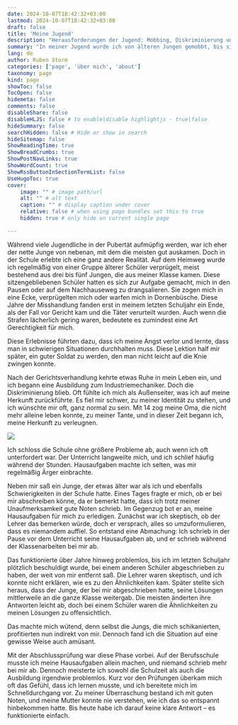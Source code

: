 ```yaml
---
date: 2024-10-07T18:42:32+03:00
lastmod: 2024-10-07T18:42:32+03:00
draft: false
title: 'Meine Jugend'
description: "Herausforderungen der Jugend: Mobbing, Diskriminierung und die Suche nach Identität"
summary: "In meiner Jugend wurde ich von älteren Jungen gemobbt, bis sie in meinem letzten Schuljahr verurteilt wurden, was mir Durchhaltevermögen beigebracht hat, das mir später während meines Militärdienstes half. Letztendlich prägten diese Erfahrungen, wer ich wurde, und halfen mir, zukünftige Schwierigkeiten mit Stärke und Entschlossenheit zu meistern."
lang: de
author: Ruben Storm
categories: ['page', 'über mich', 'about']
taxonomy: page
kind: page
showToc: false
TocOpen: false
hidemeta: false
comments: false
disableShare: false
disableHLJS: false # to enable|disable highlightjs - true|false
hideSummary: false
searchHidden: false # Hide or show in search
hideSitemap: false
ShowReadingTime: true
ShowBreadCrumbs: true
ShowPostNavLinks: true
ShowWordCount: true
ShowRssButtonInSectionTermList: false
UseHugoToc: true
cover:
    image: "" # image path/url
    alt: "" # alt text
    caption: "" # display caption under cover
    relative: false # when using page bundles set this to true
    hidden: true # only hide on current single page

---
```


Während viele Jugendliche in der Pubertät aufmüpfig werden, war ich eher der nette Junge von nebenan, mit dem die meisten gut auskamen. Doch in der Schule erlebte ich eine ganz andere Realität. Auf dem Heimweg wurde ich regelmäßig von einer Gruppe älterer Schüler verprügelt, meist bestehend aus drei bis fünf Jungen, die aus meiner Klasse kamen. Diese sitzengebliebenen Schüler hatten es sich zur Aufgabe gemacht, mich in den Pausen oder auf dem Nachhauseweg zu drangsalieren. Sie zogen mich in eine Ecke, verprügelten mich oder warfen mich in Dornenbüsche. Diese Jahre der Misshandlung fanden erst in meinem letzten Schuljahr ein Ende, als der Fall vor Gericht kam und die Täter verurteilt wurden. Auch wenn die Strafen lächerlich gering waren, bedeutete es zumindest eine Art Gerechtigkeit für mich.

Diese Erlebnisse führten dazu, dass ich meine Angst verlor und lernte, dass man in schwierigen Situationen durchhalten muss. Diese Lektion half mir später, ein guter Soldat zu werden, den man nicht leicht auf die Knie zwingen konnte.

Nach der Gerichtsverhandlung kehrte etwas Ruhe in mein Leben ein, und ich begann eine Ausbildung zum Industriemechaniker. Doch die Diskriminierung blieb. Oft fühlte ich mich als Außenseiter, was ich auf meine Herkunft zurückführte. Es fiel mir schwer, zu meiner Identität zu stehen, und ich wünschte mir oft, ganz normal zu sein. Mit 14 zog meine Oma, die nicht mehr alleine leben konnte, zu meiner Tante, und in dieser Zeit begann ich, meine Herkunft zu verleugnen. 

![][defImageMe]

Ich schloss die Schule ohne größere Probleme ab, auch wenn ich oft unterfordert war. Der Unterricht langweilte mich, und ich schlief häufig während der Stunden. Hausaufgaben machte ich selten, was mir regelmäßig Ärger einbrachte.

Neben mir saß ein Junge, der etwas älter war als ich und ebenfalls Schwierigkeiten in der Schule hatte. Eines Tages fragte er mich, ob er bei mir abschreiben könne, da er bemerkt hatte, dass ich trotz meiner Unaufmerksamkeit gute Noten schrieb. Im Gegenzug bot er an, meine Hausaufgaben für mich zu erledigen. Zunächst war ich skeptisch, ob der Lehrer das bemerken würde, doch er versprach, alles so umzuformulieren, dass es niemandem auffiel. So entstand eine Abmachung: Ich schrieb in der Pause vor dem Unterricht seine Hausaufgaben ab, und er schrieb während der Klassenarbeiten bei mir ab.

Das funktionierte über Jahre hinweg problemlos, bis ich im letzten Schuljahr plötzlich beschuldigt wurde, bei einem anderen Schüler abgeschrieben zu haben, der weit von mir entfernt saß. Die Lehrer waren skeptisch, und ich konnte nicht erklären, wie es zu den Ähnlichkeiten kam. Später stellte sich heraus, dass der Junge, der bei mir abgeschrieben hatte, seine Lösungen mittlerweile an die ganze Klasse weitergab. Die meisten änderten ihre Antworten leicht ab, doch bei einem Schüler waren die Ähnlichkeiten zu meinen Lösungen zu offensichtlich.

Das machte mich wütend, denn selbst die Jungs, die mich schikanierten, profitierten nun indirekt von mir. Dennoch fand ich die Situation auf eine gewisse Weise auch amüsant.

Mit der Abschlussprüfung war diese Phase vorbei. Auf der Berufsschule musste ich meine Hausaufgaben allein machen, und niemand schrieb mehr bei mir ab. Dennoch meisterte ich sowohl die Schulzeit als auch die Ausbildung irgendwie problemlos. Kurz vor den Prüfungen überkam mich oft das Gefühl, dass ich lernen musste, und ich bereitete mich im Schnelldurchgang vor. Zu meiner Überraschung bestand ich mit guten Noten, und meine Mutter konnte nie verstehen, wie ich das so entspannt hinbekommen hatte. Bis heute habe ich darauf keine klare Antwort – es funktionierte einfach.



[defImageMe]: /images/me/me-teenager.webp